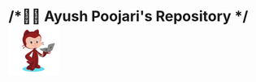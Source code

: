<!--<img src="https://imgur.com/3kB6Cfg.jpg">-->
<h1>/*🐱‍👤 Ayush Poojari's Repository */<img src="https://github.com/AyushPoojari/Util/blob/main/image-banner.png" height=100px width=100px></h1>


